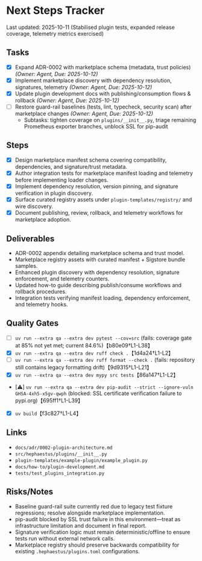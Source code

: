 # Next Steps Tracker

Last updated: 2025-10-11 (Stabilised plugin tests, expanded release coverage, telemetry metrics exercised)

## Tasks

- [x] Expand ADR-0002 with marketplace schema (metadata, trust policies) _(Owner: Agent, Due: 2025-10-12)_
- [x] Implement marketplace discovery with dependency resolution, signatures, telemetry _(Owner: Agent, Due: 2025-10-12)_
- [x] Update plugin development docs with publishing/consumption flows & rollback _(Owner: Agent, Due: 2025-10-12)_
- [ ] Restore guard-rail baselines (tests, lint, typecheck, security scan) after marketplace changes _(Owner: Agent, Due: 2025-10-12)_
  - Subtasks: tighten coverage on `plugins/__init__.py`, triage remaining Prometheus exporter branches, unblock SSL for pip-audit

## Steps

- [x] Design marketplace manifest schema covering compatibility, dependencies, and signature/trust metadata.
- [x] Author integration tests for marketplace manifest loading and telemetry before implementing loader changes.
- [x] Implement dependency resolution, version pinning, and signature verification in plugin discovery.
- [x] Surface curated registry assets under `plugin-templates/registry/` and wire discovery.
- [x] Document publishing, review, rollback, and telemetry workflows for marketplace adoption.

## Deliverables

- ADR-0002 appendix detailing marketplace schema and trust model.
- Marketplace registry assets with curated manifest + Sigstore bundle samples.
- Enhanced plugin discovery with dependency resolution, signature enforcement, and telemetry counters.
- Updated how-to guide describing publish/consume workflows and rollback procedures.
- Integration tests verifying manifest loading, dependency enforcement, and telemetry hooks.

## Quality Gates

- [ ] `uv run --extra qa --extra dev pytest --cov=src` (fails: coverage gate at 85% not yet met; current 84.6%)【b80e09†L1-L38】
- [x] `uv run --extra qa --extra dev ruff check .`【1d4a24†L1-L2】
- [ ] `uv run --extra qa --extra dev ruff format --check .` (fails: repository still contains legacy formatting drift)【9d9315†L1-L21】
- [x] `uv run --extra qa --extra dev mypy src tests`【86a147†L1-L2】
- [⚠️] `uv run --extra qa --extra dev pip-audit --strict --ignore-vuln GHSA-4xh5-x5gv-qwph` (blocked: SSL certificate verification failure to pypi.org)【695ff1†L1-L39】
- [x] `uv build`【f3c827†L1-L4】

## Links

- `docs/adr/0002-plugin-architecture.md`
- `src/hephaestus/plugins/__init__.py`
- `plugin-templates/example-plugin/example_plugin.py`
- `docs/how-to/plugin-development.md`
- `tests/test_plugins_integration.py`

## Risks/Notes

- Baseline guard-rail suite currently red due to legacy test fixture regressions; resolve alongside marketplace implementation.
- pip-audit blocked by SSL trust failure in this environment—treat as infrastructure limitation and document in final report.
- Signature verification logic must remain deterministic/offline to ensure tests run without external network calls.
- Marketplace registry should preserve backwards compatibility for existing `.hephaestus/plugins.toml` configurations.
